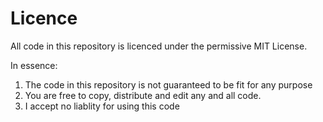 # Licence

All code in this repository is licenced under the permissive MIT License.

In essence:
1) The code in this repository is not guaranteed to be fit for any purpose
2) You are free to copy, distribute and edit any and all code.
3) I accept no liablity for using this code

